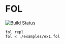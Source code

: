 # FOL

[![Build Status](https://travis-ci.org/zjhmale/FOL.svg?branch=master)](https://travis-ci.org/zjhmale/FOL)

```
fol repl
fol < ./examples/ex1.fol
```
